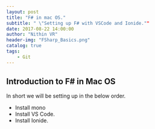```yaml
---
layout: post
title: "F# in mac OS."
subtitle: " \"Setting up F# with VSCode and Ionide.""
date: 2017-08-22 14:00:00
author: "Nithin VR"
header-img: "FSharp_Basics.png"
catalog: true
tags:
    - Git
---
```

## Introduction to F# in Mac OS
In short we will be setting up in the below order.
- Install mono
- Install VS Code.
- Install Ionide.